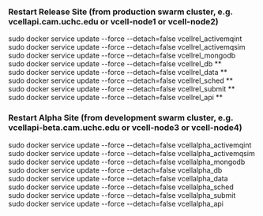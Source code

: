 ### Restart Release Site (from production swarm cluster, e.g. vcellapi.cam.uchc.edu or vcell-node1 or vcell-node2)

sudo docker service update --force --detach=false vcellrel_activemqint  
sudo docker service update --force --detach=false vcellrel_activemqsim  
sudo docker service update --force --detach=false vcellrel_mongodb  
sudo docker service update --force --detach=false vcellrel_db **  
sudo docker service update --force --detach=false vcellrel_data  **  
sudo docker service update --force --detach=false vcellrel_sched  **  
sudo docker service update --force --detach=false vcellrel_submit **  
sudo docker service update --force --detach=false vcellrel_api  **  

### Restart Alpha Site (from development swarm cluster, e.g. vcellapi-beta.cam.uchc.edu or vcell-node3 or vcell-node4)  

sudo docker service update --force --detach=false vcellalpha_activemqint  
sudo docker service update --force --detach=false vcellalpha_activemqsim  
sudo docker service update --force --detach=false vcellalpha_mongodb  
sudo docker service update --force --detach=false vcellalpha_db  
sudo docker service update --force --detach=false vcellalpha_data  
sudo docker service update --force --detach=false vcellalpha_sched  
sudo docker service update --force --detach=false vcellalpha_submit  
sudo docker service update --force --detach=false vcellalpha_api  

